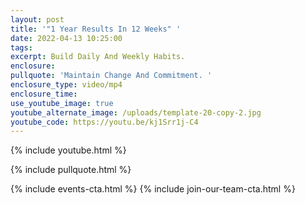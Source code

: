 ```yaml
---
layout: post
title: '"1 Year Results In 12 Weeks" '
date: 2022-04-13 10:25:00
tags:
excerpt: Build Daily And Weekly Habits.
enclosure:
pullquote: 'Maintain Change And Commitment. '
enclosure_type: video/mp4
enclosure_time:
use_youtube_image: true
youtube_alternate_image: /uploads/template-20-copy-2.jpg
youtube_code: https://youtu.be/kj1Srr1j-C4
---
```

{% include youtube.html %}

{% include pullquote.html %}

{% include events-cta.html %} {% include join-our-team-cta.html %}
